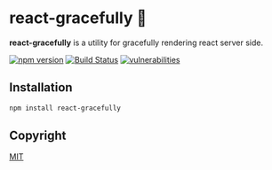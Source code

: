 # react-gracefully 🦢

**react-gracefully** is a utility for gracefully rendering react server side.

[![npm version](https://badge.fury.io/js/react-gracefully.svg)](https://badge.fury.io/js/react-gracefully) [![Build Status](https://travis-ci.com/joshuatvernon/react-gracefully.svg?branch=main)](https://travis-ci.com/joshuatvernon/react-gracefully) [![vulnerabilities](https://snyk.io/test/github/joshuatvernon/react-gracefully/badge.svg)](https://snyk.io/test/github/joshuatvernon/react-gracefully)

## Installation

```sh
npm install react-gracefully
```

## Copyright

[MIT](./LICENSE)
